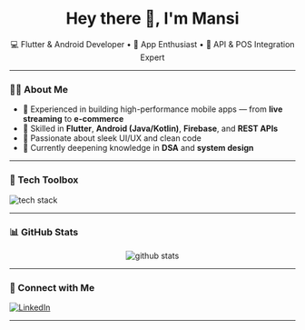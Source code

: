 <h1 align="center">Hey there 👋, I'm Mansi</h1>

<p align="center">
  💻 Flutter & Android Developer • 🚀 App Enthusiast • 🔧 API & POS Integration Expert
</p>

---

### 👩‍💻 About Me

- 🔹 Experienced in building high-performance mobile apps — from **live streaming** to **e-commerce**
- 🔹 Skilled in **Flutter**, **Android (Java/Kotlin)**, **Firebase**, and **REST APIs**
- 🔹 Passionate about sleek UI/UX and clean code
- 🔹 Currently deepening knowledge in **DSA** and **system design**

---

### 🧰 Tech Toolbox

<img src="https://skillicons.dev/icons?i=flutter,dart,androidstudio,java,kotlin,firebase,git,github,figma" alt="tech stack" />

---

### 📊 GitHub Stats

<p align="center">
  <img src="https://github-readme-stats.vercel.app/api?username=mansi-dev&show_icons=true&theme=tokyonight" alt="github stats"/>
</p>

---

### 📇 Connect with Me

[![LinkedIn](https://img.shields.io/badge/LinkedIn-Mansi%20Sharma-blue?style=flat-square&logo=linkedin)](https://www.linkedin.com/in/mansi-sharma-a565551b8/)

---
